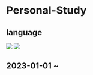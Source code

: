 #  Personal-Study  #

## language ## 
<img src="https://img.shields.io/badge/Python-3766AB?style=flat-square&logo=Python&logoColor=white"/></a> <img src="https://img.shields.io/badge/C++-3766AB?style=flat-square&logo=C++&logoColor=white"/></a>
## 2023-01-01 ~ ##
